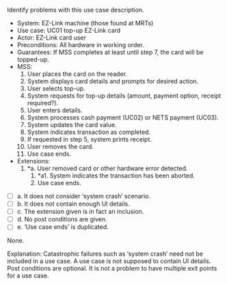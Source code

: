 <link rel="stylesheet" href="{{baseUrl}}/css/common.css">

<panel header="{{ icon_Q_A }} What’s wrong with this use case?">

Identify problems with this use case description.

<div>
  <ul>
    <li>System: EZ-Link machine (those found at MRTs)</li>
    <li>Use case: UC01 top-up EZ-Link card</li>
    <li>Actor: EZ-Link card user</li>
    <li>Preconditions: All hardware in working order.</li>
    <li>Guarantees: If MSS completes at least until step 7, the card will be topped-up.</li>
    <li>MSS:
      <ol>
        <li>User places the card on the reader.</li>
        <li>System displays card details and prompts for desired action.</li>
        <li>User selects top-up.</li>
        <li>System requests for top-up details (amount, payment option, receipt required?).</li>
        <li>User enters details.</li>
        <li>System processes <span class="underline">cash payment (UC02)</span> or <span class="underline">NETS payment (UC03).</span></li>
        <li>System updates the card value.</li>
        <li>System indicates transaction as completed.</li>
        <li>If requested in step 5, system prints receipt.</li>
        <li>User removes the card.</li>
        <li class="custom-bullet-point">Use case ends.</li>
      </ol>
    </li>
    <li> Extensions:
      <ol class="custom-bullet-list">
        <li>*a. User removed card or other hardware error detected.
          <ol class="custom-bullet-list">
            <li>*a1. System indicates the transaction has been aborted.</li>
            <li>Use case ends.</li>
          </ol>
        </li>
      </ol>
    </li>
  </ul>
</div>

- [ ] a. It does not consider ‘system crash’ scenario.
- [ ] b. It does not contain enough UI details.
- [ ] c. The extension given is in fact an inclusion.
- [ ] d. No post conditions are given.
- [ ] e. ‘Use case ends’ is duplicated.

<panel type="seamless" header="{{ icon_A }} Answer" minimized>

None.

Explanation: Catastrophic failures such as ‘system crash’ need not be included in a use case. A use case is not supposed to contain UI details. Post conditions are optional. It is not a problem to have multiple exit points for a use case.

</panel>
</panel>
